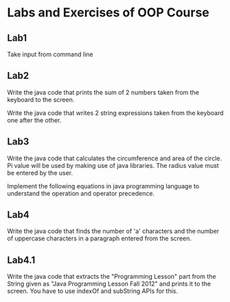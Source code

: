 # Labs and Exercises of OOP Course

## Lab1
Take input from command line

## Lab2
Write the java code that prints the sum of 2 numbers taken from the keyboard to the screen.

Write the java code that writes 2 string expressions taken from the keyboard one after the other.

## Lab3
Write the java code that calculates the circumference and area of the circle. Pi value will be used by making use of java libraries. The radius value must be entered by the user.

Implement the following equations in java programming language to understand the operation and operator precedence.

## Lab4
Write the java code that finds the number of 'a' characters and the number of uppercase characters in a paragraph entered from the screen.

## Lab4.1
Write the java code that extracts the "Programming Lesson" part from the String given as "Java Programming Lesson Fall 2012" and prints it to the screen. You have to use indexOf and subString APIs for this.
